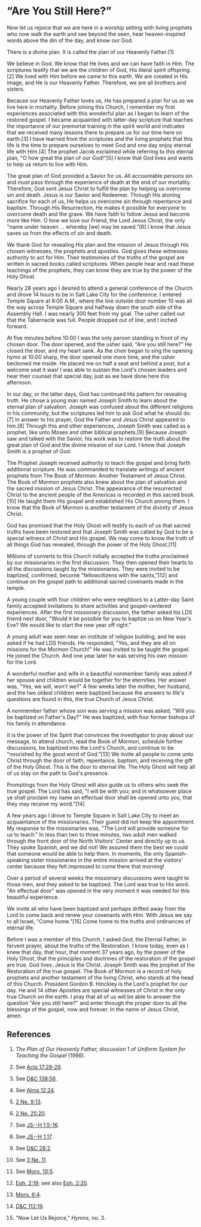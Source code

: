 # “Are You Still Here?”

Now let us rejoice that we are here in a worship setting with living prophets
who now walk the earth and see beyond the seen, hear heaven-inspired words
above the din of the day, and know our God.

There is a divine plan. It is called the plan of our Heavenly Father.[1]

We believe in God. We know that He lives and we can have faith in Him. The
scriptures testify that we are the children of God, His literal spirit
offspring.[2] We lived with Him before we came to this earth. We are created
in His image, and He is our Heavenly Father. Therefore, we are all brothers
and sisters.

Because our Heavenly Father loves us, He has prepared a plan for us as we live
here in mortality. Before joining this Church, I remember my first experiences
associated with this wonderful plan as I began to learn of the restored
gospel. I became acquainted with latter-day scripture that teaches the
importance of our premortal training in the spirit world and indicates that we
received many lessons there to prepare us for our time here on earth.[3] I
have learned from the scriptures and the living prophets that this life is the
time to prepare ourselves to meet God and one day enjoy eternal life with
Him.[4] The prophet Jacob exclaimed while referring to this eternal plan, "O
how great the plan of our God!"[5] I know that God lives and wants to help us
return to live with Him.

The great plan of God provided a Savior for us. All accountable persons sin
and must pass through the experience of death at the end of our mortality.
Therefore, God sent Jesus Christ to fulfill the plan by helping us overcome
sin and death. Jesus is our Savior and Redeemer. Through His atoning sacrifice
for each of us, He helps us overcome sin through repentance and baptism.
Through His Resurrection, He makes it possible for everyone to overcome death
and the grave. We have faith to follow Jesus and become more like Him. O how
we love our Friend, the Lord Jesus Christ, the only "name under heaven ...
whereby [we] may be saved."[6] I know that Jesus saves us from the effects of
sin and death.

We thank God for revealing His plan and the mission of Jesus through His
chosen witnesses, the prophets and apostles. God gives these witnesses
authority to act for Him. Their testimonies of the truths of the gospel are
written in sacred books called scriptures. When people hear and read these
teachings of the prophets, they can know they are true by the power of the
Holy Ghost.

Nearly 28 years ago I desired to attend a general conference of the Church and
drove 14 hours to be in Salt Lake City for the conference. I entered Temple
Square at 8:00 A.M., where the line outside door number 10 was all the way
across Temple Square and halfway down the south side of the Assembly Hall. I
was nearly 300 feet from my goal. The usher called out that the Tabernacle was
full. People dropped out of line, and I inched forward.

At five minutes before 10:00 I was the only person standing in front of my
chosen door. The door opened, and the usher said, "Are you still here?" He
closed the door, and my heart sank. As the choir began to sing the opening
hymn at 10:00 sharp, the door opened one more time, and the usher beckoned me
inside. He placed me on half a seat and behind a post, but a welcome seat it
was! I was able to sustain the Lord's chosen leaders and hear their counsel
that special day, just as we have done here this afternoon.

In our day, or the latter days, God has continued His pattern for revealing
truth. He chose a young man named Joseph Smith to learn about the eternal plan
of salvation. Joseph was confused about the different religions in his
community, but the scriptures led him to ask God what he should do.[7] In
answer to his prayer, God the Father and Jesus Christ appeared to him.[8]
Through this and other experiences, Joseph Smith was called as a prophet, like
unto Moses and other biblical prophets.[9] Because Joseph saw and talked with
the Savior, his work was to restore the truth about the great plan of God and
the divine mission of our Lord. I know that Joseph Smith is a prophet of God.

The Prophet Joseph received authority to teach the gospel and bring forth
additional scripture. He was commanded to translate writings of ancient
prophets from The Book of Mormon: Another Testament of Jesus Christ. The Book
of Mormon prophets also knew about the plan of salvation and the sacred
mission of Jesus Christ. The appearance of the resurrected Christ to the
ancient people of the Americas is recorded in this sacred book.[10] He taught
them His gospel and established His Church among them. I know that the Book of
Mormon is another testament of the divinity of Jesus Christ.

God has promised that the Holy Ghost will testify to each of us that sacred
truths have been restored and that Joseph Smith was called by God to be a
special witness of Christ and His gospel. We may come to know the truth of all
things God has revealed, through the power of the Holy Ghost.[11]

Millions of converts to this Church initially accepted the truths proclaimed
by our missionaries in the first discussion. They then opened their hearts to
all the discussions taught by the missionaries. They were invited to be
baptized, confirmed, become "fellowcitizens with the saints,"[12] and continue
on the gospel path to additional sacred covenants made in the temple.

A young couple with four children who were neighbors to a Latter-day Saint
family accepted invitations to share activities and gospel-centered
experiences. After the first missionary discussion, the father asked his LDS
friend next door, "Would it be possible for you to baptize us on New Year's
Eve? We would like to start the new year off right."

A young adult was seen near an institute of religion building, and he was
asked if he had LDS friends. He responded, "Yes, and they are all on missions
for the Mormon Church!" He was invited to be taught the gospel. He joined the
Church. And one year later he was serving his own mission for the Lord.

A wonderful mother and wife in a beautiful nonmember family was asked if her
spouse and children would be together for the eternities. Her answer was,
"Yes, we will, won't we?" A few weeks later the mother, her husband, and the
two oldest children were baptized because the answers to life's questions are
found in this, the true Church of Jesus Christ.

A nonmember father whose son was serving a mission was asked, "Will you be
baptized on Father's Day?" He was baptized, with four former bishops of his
family in attendance.

It is the power of the Spirit that convinces the investigator to pray about
our message, to attend church, read the Book of Mormon, schedule further
discussions, be baptized into the Lord's Church, and continue to be "nourished
by the good word of God."[13] We invite all people to come unto Christ through
the door of faith, repentance, baptism, and receiving the gift of the Holy
Ghost. This is the door to eternal life. The Holy Ghost will help all of us
stay on the path to God's presence.

Promptings from the Holy Ghost will also guide us to others who seek the true
gospel. The Lord has said, "I will be with you; and in whatsoever place ye
shall proclaim my name an effectual door shall be opened unto you, that they
may receive my word."[14]

A few years ago I drove to Temple Square in Salt Lake City to meet an
acquaintance of the missionaries. Their guest did not keep the appointment. My
response to the missionaries was, "The Lord will provide someone for us to
teach." In less than two to three minutes, two adult men walked through the
front door of the North Visitors' Center and directly up to us. They spoke
Spanish, and we did not! We assured them the best we could that someone would
be able to help them. In moments, the only Spanish-speaking sister
missionaries in the entire mission arrived at the visitors' center because
they felt impressed to come there that morning!

Over a period of several weeks the missionary discussions were taught to those
men, and they asked to be baptized. The Lord was true to His word. "An
effectual door" was opened in the very moment it was needed for this beautiful
experience.

We invite all who have been baptized and perhaps drifted away from the Lord to
come back and renew your covenants with Him. With Jesus we say to all Israel,
"Come home."[15] Come home to the truths and ordinances of eternal life.

Before I was a member of this Church, I asked God, the Eternal Father, in
fervent prayer, about the truths of the Restoration. I know today, even as I
knew that day, that hour, that moment 37 years ago, by the power of the Holy
Ghost, that the principles and doctrines of the restoration of the gospel are
true. God lives. Jesus is the Christ. Joseph Smith was the prophet of the
Restoration of the true gospel. The Book of Mormon is a record of holy
prophets and another testament of the living Christ, who stands at the head of
this Church. President Gordon B. Hinckley is the Lord's prophet for our day.
He and 14 other Apostles are special witnesses of Christ in the only true
Church on the earth. I pray that all of us will be able to answer the question
"Are you still here?" and enter through the proper door to all the blessings
of the gospel, now and forever. In the name of Jesus Christ, amen.

## References

  1. _The Plan of Our Heavenly Father,_ discussion 1 of _Uniform System for Teaching the Gospel_ (1986).

  2. See [Acts 17:28-29](https://www.lds.org/scriptures/nt/acts/17.28-29?lang=eng#27).

  3. See [D&amp;C 138:56](https://www.lds.org/scriptures/dc-testament/dc/138.56?lang=eng#55).

  4. See [Alma 12:24](https://www.lds.org/scriptures/bofm/alma/12.24?lang=eng#23).

  5. [2 Ne. 9:13](https://www.lds.org/scriptures/bofm/2-ne/9.13?lang=eng#12).

  6. [2 Ne. 25:20](https://www.lds.org/scriptures/bofm/2-ne/25.20?lang=eng#19).

  7. See [JS--H 1:5-16](https://www.lds.org/scriptures/pgp/js-h/1.5-16?lang=eng#4).

  8. See [JS--H 1:17](https://www.lds.org/scriptures/pgp/js-h/1.17?lang=eng#16).

  9. See [D&amp;C 28:2](https://www.lds.org/scriptures/dc-testament/dc/28.2?lang=eng#1).

  10. See [3 Ne. 11](https://www.lds.org/scriptures/bofm/3-ne/11?lang=eng).

  11. See [Moro. 10:5](https://www.lds.org/scriptures/bofm/moro/10.5?lang=eng#4).

  12. [Eph. 2:19](https://www.lds.org/scriptures/nt/eph/2.19?lang=eng#18); see also [Eph. 2:20](https://www.lds.org/scriptures/nt/eph/2.20?lang=eng#19).

  13. [Moro. 6:4](https://www.lds.org/scriptures/bofm/moro/6.4?lang=eng#3).

  14. [D&amp;C 112:19](https://www.lds.org/scriptures/dc-testament/dc/112.19?lang=eng#18).

  15. "Now Let Us Rejoice," _Hymns,_ no. 3.

